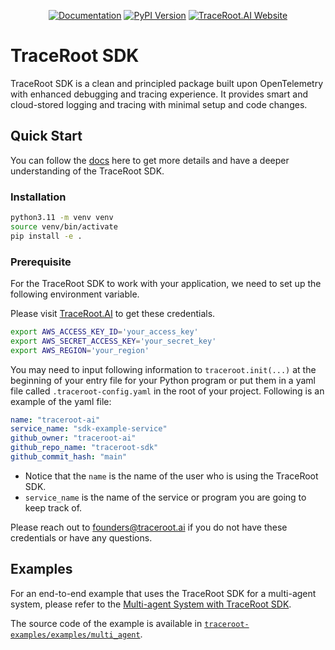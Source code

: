 <div align="center">

[![Documentation][docs-image]][docs-url]
[![PyPI Version][pypi-image]][pypi-url]
[![TraceRoot.AI Website][company-website-image]][company-website-url]


</div>

# TraceRoot SDK

TraceRoot SDK is a clean and principled package built upon OpenTelemetry with enhanced debugging and tracing experience. It provides smart and cloud-stored logging and tracing with minimal setup and code changes.

## Quick Start

You can follow the [docs](https://docs.traceroot.ai/) here to get more details and have a deeper understanding of the TraceRoot SDK.

### Installation

```bash
python3.11 -m venv venv
source venv/bin/activate
pip install -e .
```

### Prerequisite
For the TraceRoot SDK to work with your application, we need to set up the
following environment variable.

Please visit [TraceRoot.AI](https://traceroot.ai) to get these credentials.

```bash
export AWS_ACCESS_KEY_ID='your_access_key'
export AWS_SECRET_ACCESS_KEY='your_secret_key'
export AWS_REGION='your_region'
```

You may need to input following information to `traceroot.init(...)` at the beginning of your entry file for your Python program or put them in a yaml file called `.traceroot-config.yaml` in the root of your project. Following is an example of the yaml file:

```yaml
name: "traceroot-ai"
service_name: "sdk-example-service"
github_owner: "traceroot-ai"
github_repo_name: "traceroot-sdk"
github_commit_hash: "main"
``` 

* Notice that the `name` is the name of the user who is using the TraceRoot SDK.
* `service_name` is the name of the service or program you are going to keep track of.

Please reach out to founders@traceroot.ai if you do not have these credentials or have any questions.

[docs-image]: https://img.shields.io/badge/Documentation-0dbf43
[docs-url]: https://docs.traceroot.ai
[pypi-image]: https://badge.fury.io/py/traceroot.svg
[pypi-url]: https://pypi.python.org/pypi/traceroot
[company-website-image]: https://img.shields.io/badge/TraceRoot.AI-0dbf43
[company-website-url]: https://traceroot.ai

## Examples

For an end-to-end example that uses the TraceRoot SDK for a multi-agent system, please refer to the [Multi-agent System with TraceRoot SDK](https://docs.traceroot.ai/essentials/journey).

The source code of the example is available in [`traceroot-examples/examples/multi_agent`](https://github.com/traceroot-ai/traceroot-examples/tree/main/examples/multi_agent).